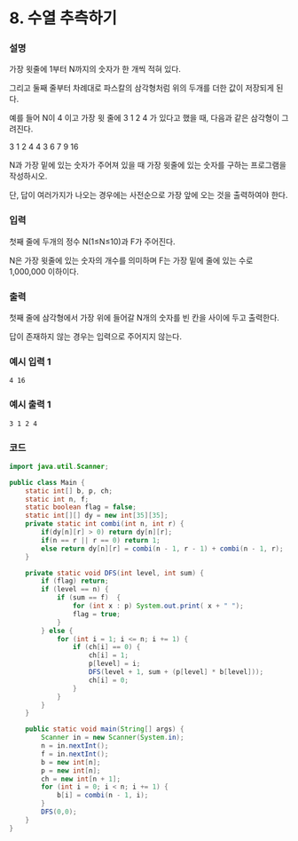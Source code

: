 # 8. 수열 추측하기

### 설명
가장 윗줄에 1부터 N까지의 숫자가 한 개씩 적혀 있다. 

그리고 둘째 줄부터 차례대로 파스칼의 삼각형처럼 위의 두개를 더한 값이 저장되게 된다.

예를 들어 N이 4 이고 가장 윗 줄에 3 1 2 4 가 있다고 했을 때, 다음과 같은 삼각형이 그려진다.

3 1 2 4
 4 3 6
  7 9
   16

N과 가장 밑에 있는 숫자가 주어져 있을 때 가장 윗줄에 있는 숫자를 구하는 프로그램을 작성하시오.

단, 답이 여러가지가 나오는 경우에는 사전순으로 가장 앞에 오는 것을 출력하여야 한다.


### 입력
첫째 줄에 두개의 정수 N(1≤N≤10)과 F가 주어진다.

N은 가장 윗줄에 있는 숫자의 개수를 의미하며 F는 가장 밑에 줄에 있는 수로 1,000,000 이하이다.


### 출력
첫째 줄에 삼각형에서 가장 위에 들어갈 N개의 숫자를 빈 칸을 사이에 두고 출력한다.

답이 존재하지 않는 경우는 입력으로 주어지지 않는다.


### 예시 입력 1
```
4 16
```

### 예시 출력 1
```
3 1 2 4
```

### 코드
```java
import java.util.Scanner;

public class Main {
    static int[] b, p, ch;
    static int n, f;
    static boolean flag = false;
    static int[][] dy = new int[35][35];
    private static int combi(int n, int r) {
        if(dy[n][r] > 0) return dy[n][r];
        if(n == r || r == 0) return 1;
        else return dy[n][r] = combi(n - 1, r - 1) + combi(n - 1, r);
    }

    private static void DFS(int level, int sum) {
        if (flag) return;
        if (level == n) {
            if (sum == f)  {
                for (int x : p) System.out.print( x + " ");
                flag = true;
            }
        } else {
            for (int i = 1; i <= n; i += 1) {
                if (ch[i] == 0) {
                    ch[i] = 1;
                    p[level] = i;
                    DFS(level + 1, sum + (p[level] * b[level]));
                    ch[i] = 0;
                }
            }
        }
    }

    public static void main(String[] args) {
        Scanner in = new Scanner(System.in);
        n = in.nextInt();
        f = in.nextInt();
        b = new int[n];
        p = new int[n];
        ch = new int[n + 1];
        for (int i = 0; i < n; i += 1) {
            b[i] = combi(n - 1, i);
        }
        DFS(0,0);
    }
}

```